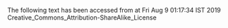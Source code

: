 The following text has been accessed from at Fri Aug 9 01:17:34 IST 2019
Creative_Commons_Attribution-ShareAlike_License
